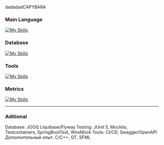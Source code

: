 dadadadCAPYBARA

### Main Language
[![My Skills](https://skillicons.dev/icons?i=java,spring)](https://skillicons.dev)


### Database
[![My Skills](https://skillicons.dev/icons?i=postgres,mysql,sqlite,redis,mongodb)](https://skillicons.dev)

### Tools
[![My Skills](https://skillicons.dev/icons?i=docker,kafka,hibernate,k8s,postman,gitlab)](https://skillicons.dev)

### Metrics
[![My Skills](https://skillicons.dev/icons?i=prometheus,grafana)](https://skillicons.dev)

-----

### Aditional



Database: JOOQ Liquibase/Flyway
Testing: JUnit 5, Mockito, Testcontainers, SpringBootTest, WireMock
Tools: CI/CD,  Swagger/OpenAPI
Дополнительный опыт: C/C++, QT, SFML
